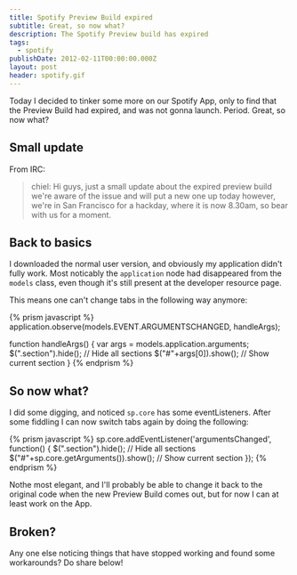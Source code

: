 ```yaml
---
title: Spotify Preview Build expired
subtitle: Great, so now what?
description: The Spotify Preview build has expired
tags:
  - spotify
publishDate: 2012-02-11T00:00:00.000Z
layout: post
header: spotify.gif
---
```


Today I decided to tinker some more on our Spotify App, only to find that the Preview Build had expired, and was not gonna launch. Period. Great, so now what?

## Small update

From IRC:

> chiel: Hi guys, just a small update about the expired preview build we're aware of the issue and will put a new one up today however, we're in San Francisco for a hackday, where it is now 8.30am, so bear with us for a moment.

## Back to basics

I downloaded the normal user version, and obviously my application didn't fully work. Most noticably the `application` node had disappeared from the `models` class, even though it's still present at the developer resource page.

This means one can't change tabs in the following way anymore:

{% prism javascript %}
application.observe(models.EVENT.ARGUMENTSCHANGED, handleArgs);

function handleArgs() {
    var args = models.application.arguments;
    $(".section").hide();   // Hide all sections
    $("#"+args[0]).show();  // Show current section
}
{% endprism %}

## So now what?

I did some digging, and noticed `sp.core` has some eventListeners. After some fiddling I can now switch tabs again by doing the following:

{% prism javascript %}
sp.core.addEventListener('argumentsChanged', function() {
    $(".section").hide();                   // Hide all sections
    $("#"+sp.core.getArguments()).show();   // Show current section
});
{% endprism %}

Nothe most elegant, and I'll probably be able to change it back to the original code when the new Preview Build comes out, but for now I can at least work on the App.

## Broken?

Any one else noticing things that have stopped working and found some workarounds? Do share below!
